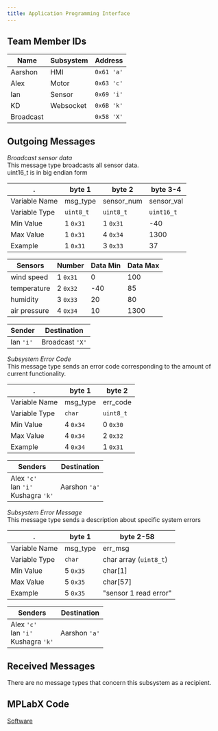 ```yaml
---
title: Application Programming Interface
---
```


## Team Member IDs

Name    | Subsystem | Address
--------|-----------|--------
Aarshon | HMI       | `0x61 'a'`
Alex    | Motor     | `0x63 'c'`
Ian     | Sensor    | `0x69 'i'`
KD      | Websocket | `0x6B 'k'`
Broadcast |         | `0x58 'X'`

## Outgoing Messages

*Broadcast sensor data*  
This message type broadcasts all sensor data.  
uint16_t is in big endian form

.             | byte 1    | byte 2     | byte 3-4
--------------|-----------|------------|-----------
Variable Name | msg_type  | sensor_num | sensor_val
Variable Type | `uint8_t` | `uint8_t`  | `uint16_t`
Min Value     | 1 `0x31`  | 1 `0x31`   | -40
Max Value     | 1 `0x31`  | 4 `0x34`   | 1300
Example       | 1 `0x31`  | 3 `0x33`   | 37

Sensors      | Number   | Data Min | Data Max
-------------|----------|----------|---------
wind speed   | 1 `0x31` | 0        | 100
temperature  | 2 `0x32` |-40       | 85
humidity     | 3 `0x33` | 20       | 80
air pressure | 4 `0x34` | 10       | 1300

Sender | Destination
---|---
Ian `'i'` | Broadcast `'X'`

*Subsystem Error Code*  
This message type sends an error code corresponding to the amount of current functionality.

.             | byte 1   | byte 2
--------------|----------|---------
Variable Name | msg_type | err_code
Variable Type | `char`   | `uint8_t`
Min Value     | 4 `0x34` | 0 `0x30`
Max Value     | 4 `0x34` | 2 `0x32`
Example       | 4 `0x34` | 1 `0x31`

Senders | Destination
---|---
Alex `'c'`<br>Ian `'i'`<br>Kushagra `'k'` | Aarshon `'a'`

*Subsystem Error Message*  
This message type sends a description about specific system errors

.             | byte 1   | byte 2-58
--------------|----------|----------
Variable Name | msg_type | err_msg
Variable Type | `char`   | char array (`uint8_t`)
Min Value     | 5 `0x35` | char[1]
Max Value     | 5 `0x35` | char[57]
Example       | 5 `0x35` | "sensor 1 read error"

Senders | Destination
---|---
Alex `'c'`<br>Ian `'i'`<br>Kushagra `'k'` | Aarshon `'a'`

## Received Messages

There are no message types that concern this subsystem as a recipient.

## MPLabX Code

[Software](./assets/source_docs/sensorSuite.zip)
